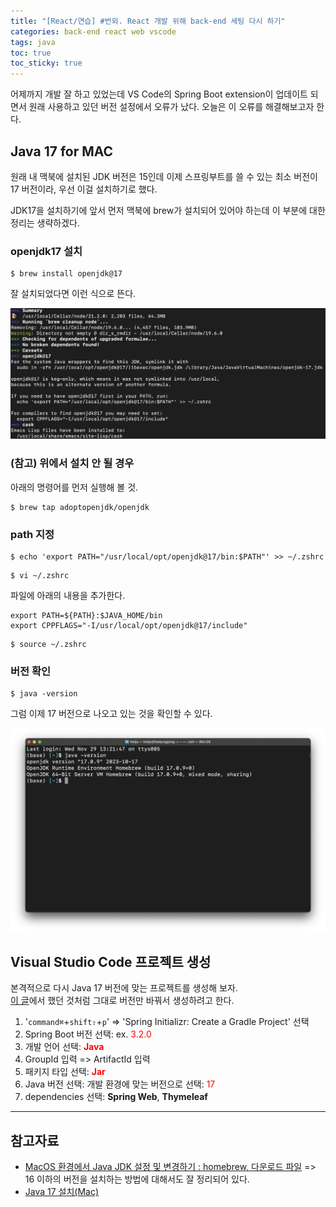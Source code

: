 ```yaml
---
title: "[React/연습] #번외. React 개발 위해 back-end 세팅 다시 하기"
categories: back-end react web vscode
tags: java
toc: true
toc_sticky: true
---
```


어제까지 개발 잘 하고 있었는데 VS Code의 Spring Boot extension이 업데이트 되면서 원래 사용하고 있던 버전 설정에서 오류가 났다.
오늘은 이 오류를 해결해보고자 한다.

## Java 17 for MAC

원래 내 맥북에 설치된 JDK 버전은 15인데 이제 스프링부트를 쓸 수 있는 최소 버전이 17 버전이라, 우선 이걸 설치하기로 했다.

JDK17을 설치하기에 앞서 먼저 맥북에 brew가 설치되어 있어야 하는데 이 부분에 대한 정리는 생략하겠다.

### openjdk17 설치

```console
$ brew install openjdk@17
```

잘 설치되었다면 이런 식으로 뜬다.

![openjdk17-installed](/assets/images/react-study/231129_openjdk17.png)

### (참고) 위에서 설치 안 될 경우

아래의 명령어를 먼저 실행해 볼 것.

```console
$ brew tap adoptopenjdk/openjdk
```

### path 지정

```console
$ echo 'export PATH="/usr/local/opt/openjdk@17/bin:$PATH"' >> ~/.zshrc
```

```console
$ vi ~/.zshrc
```

파일에 아래의 내용을 추가한다.

```
export PATH=${PATH}:$JAVA_HOME/bin
export CPPFLAGS="-I/usr/local/opt/openjdk@17/include"
```

```console
$ source ~/.zshrc
```

### 버전 확인

```console
$ java -version
```

그럼 이제 17 버전으로 나오고 있는 것을 확인할 수 있다.

![openjdk17](/assets/images/react-study/231129_java17.png)

## Visual Studio Code 프로젝트 생성

본격적으로 다시 Java 17 버전에 맞는 프로젝트를 생성해 보자.<br>
[이 글](https://hei-jung.github.io/front-end/back-end/react/web/vscode/settings/react-init/)에서 했던 것처럼 그대로 버전만 바꿔서 생성하려고 한다.

1. '`command⌘`+`shift⇧`+`p`' => 'Spring Initializr: Create a Gradle Project' 선택
2. Spring Boot 버전 선택: ex. <span style="color:red">3.2.0</span>
3. 개발 언어 선택: <span style="color:red">**Java**</span>
4. GroupId 입력 => ArtifactId 입력
5. 패키지 타입 선택: <span style="color:red">**Jar**</span>
6. Java 버전 선택: 개발 환경에 맞는 버전으로 선택: <span style="color:red">17</span>
7. dependencies 선택: **Spring Web**, **Thymeleaf**

---

## 참고자료

- [MacOS 환경에서 Java JDK 설정 및 변경하기 : homebrew, 다운로드 파일](https://adjh54.tistory.com/216) => 16 이하의 버전을 설치하는 방법에 대해서도 잘 정리되어 있다.
- [Java 17 설치(Mac)](https://vkein.tistory.com/176)
